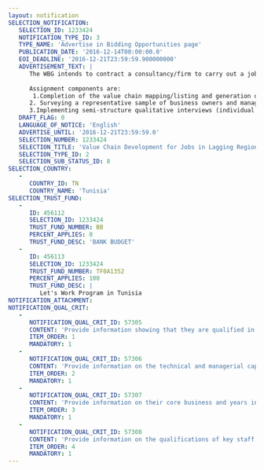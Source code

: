 ```yaml
---
layout: notification
SELECTION_NOTIFICATION: 
   SELECTION_ID: 1233424
   NOTIFICATION_TYPE_ID: 3
   TYPE_NAME: 'Advertise in Bidding Opportunities page'
   PUBLICATION_DATE: '2016-12-14T00:00:00.0'
   EOI_DEADLINE: '2016-12-21T23:59:59.900000000'
   ADVERTISEMENT_TEXT: |
      The WBG intends to contract a consultancy/firm to carry out a jobs-focused value chain (VC) data collection/survey in the North West region of the country. The study will focus on 2 value chains, as well as the network of relationships across the chains. The chains are (i) Olive oil, and (ii) Aromatic and Medicinal Plants (PAMs). 
      
      Assignment components are:
       1.Completion of the value chain mapping/listing and generation of sampling frames covering each link of the value chain (mapping of ca. 3200 respondents along the entire value chains); 
      2. Surveying a representative sample of business owners and managers in each link using CAPI (face-to-face) with ca. 1000 respondents drawn from the mapping, and 
      3.Implementing semi-structure qualitative interviews (individual or focus groups) over a selection of stakeholders (ca. 80 individual interviews and 6 focus groups).
   DRAFT_FLAG: 0
   LANGUAGE_OF_NOTICE: 'English'
   ADVERTISE_UNTIL: '2016-12-21T23:59:59.0'
   SELECTION_NUMBER: 1233424
   SELECTION_TITLE: 'Value Chain Development for Jobs in Lagging Regions in Tunisia- Survey Data Collection'
   SELECTION_TYPE_ID: 2
   SELECTION_SUB_STATUS_ID: 8
SELECTION_COUNTRY: 
   - 
      COUNTRY_ID: TN
      COUNTRY_NAME: 'Tunisia'
SELECTION_TRUST_FUND: 
   - 
      ID: 456112
      SELECTION_ID: 1233424
      TRUST_FUND_NUMBER: BB
      PERCENT_APPLIES: 0
      TRUST_FUND_DESC: 'BANK BUDGET'
   - 
      ID: 456113
      SELECTION_ID: 1233424
      TRUST_FUND_NUMBER: TF0A1352
      PERCENT_APPLIES: 100
      TRUST_FUND_DESC: |
         Let's Work Program in Tunisia
NOTIFICATION_ATTACHMENT: 
NOTIFICATION_QUAL_CRIT: 
   - 
      NOTIFICATION_QUAL_CRIT_ID: 57305
      CONTENT: 'Provide information showing that they are qualified in the field of the assignment.'
      ITEM_ORDER: 1
      MANDATORY: 1
   - 
      NOTIFICATION_QUAL_CRIT_ID: 57306
      CONTENT: 'Provide information on the technical and managerial capabilities of the firm.'
      ITEM_ORDER: 2
      MANDATORY: 1
   - 
      NOTIFICATION_QUAL_CRIT_ID: 57307
      CONTENT: 'Provide information on their core business and years in business.'
      ITEM_ORDER: 3
      MANDATORY: 1
   - 
      NOTIFICATION_QUAL_CRIT_ID: 57308
      CONTENT: 'Provide information on the qualifications of key staff.'
      ITEM_ORDER: 4
      MANDATORY: 1
---
```

